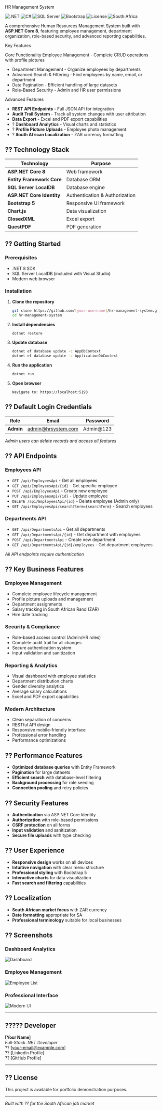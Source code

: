 HR Management System

![.NET](https://img.shields.io/badge/.NET-8.0-purple)
![C#](https://img.shields.io/badge/C%23-12.0-blue)
![SQL Server](https://img.shields.io/badge/SQL%20Server-LocalDB-red)
![Bootstrap](https://img.shields.io/badge/Bootstrap-5.0-purple)
![License](https://img.shields.io/badge/License-Portfolio-green)
![South Africa](https://img.shields.io/badge/Market-South%20Africa-green)

A comprehensive Human Resources Management System built with **ASP.NET Core 8**, featuring employee management, department organization, role-based security, and advanced reporting capabilities.

Key Features

Core Functionality
Employee Management - Complete CRUD operations with profile pictures
- Department Management - Organize employees by departments
- Advanced Search & Filtering - Find employees by name, email, or department
- Data Pagination - Efficient handling of large datasets
- Role-Based Security - Admin and HR user permissions

Advanced Features
-  **REST API Endpoints** - Full JSON API for integration
-  **Audit Trail System** - Track all system changes with user attribution
-  **Data Export** - Excel and PDF export capabilities
- ? **Dashboard Analytics** - Visual charts and statistics
- ? **Profile Picture Uploads** - Employee photo management
- ? **South African Localization** - ZAR currency formatting

## ?? **Technology Stack**

| Technology | Purpose |
|------------|---------|
| **ASP.NET Core 8** | Web framework |
| **Entity Framework Core** | Database ORM |
| **SQL Server LocalDB** | Database engine |
| **ASP.NET Core Identity** | Authentication & Authorization |
| **Bootstrap 5** | Responsive UI framework |
| **Chart.js** | Data visualization |
| **ClosedXML** | Excel export |
| **QuestPDF** | PDF generation |

## ?? **Getting Started**

### **Prerequisites**
- .NET 8 SDK
- SQL Server LocalDB (included with Visual Studio)
- Modern web browser

### **Installation**

1. **Clone the repository**
   ```bash
   git clone https://github.com/[your-username]/hr-management-system.git
   cd hr-management-system
   ```

2. **Install dependencies**
   ```bash
   dotnet restore
   ```

3. **Update database**
   ```bash
   dotnet ef database update -c AppDbContext
   dotnet ef database update -c ApplicationDbContext
   ```

4. **Run the application**
   ```bash
   dotnet run
   ```

5. **Open browser**
   ```
   Navigate to: https://localhost:5193
   ```

## ?? **Default Login Credentials**

| Role | Email | Password |
|------|-------|----------|
| **Admin** | admin@hrsystem.com | Admin@123 |

*Admin users can delete records and access all features*

## ?? **API Endpoints**

### **Employees API**
- `GET /api/EmployeesApi` - Get all employees
- `GET /api/EmployeesApi/{id}` - Get specific employee
- `POST /api/EmployeesApi` - Create new employee
- `PUT /api/EmployeesApi/{id}` - Update employee
- `DELETE /api/EmployeesApi/{id}` - Delete employee (Admin only)
- `GET /api/EmployeesApi/search?term={searchTerm}` - Search employees

### **Departments API**
- `GET /api/DepartmentsApi` - Get all departments
- `GET /api/DepartmentsApi/{id}` - Get department with employees
- `POST /api/DepartmentsApi` - Create new department
- `GET /api/DepartmentsApi/{id}/employees` - Get department employees

*All API endpoints require authentication*

## ?? **Key Business Features**

### **Employee Management**
- Complete employee lifecycle management
- Profile picture uploads and management
- Department assignments
- Salary tracking in South African Rand (ZAR)
- Hire date tracking

### **Security & Compliance**
- Role-based access control (Admin/HR roles)
- Complete audit trail for all changes
- Secure authentication system
- Input validation and sanitization

### **Reporting & Analytics**
- Visual dashboard with employee statistics
- Department distribution charts
- Gender diversity analytics
- Average salary calculations
- Excel and PDF export capabilities

### **Modern Architecture**
- Clean separation of concerns
- RESTful API design
- Responsive mobile-friendly interface
- Professional error handling
- Performance optimizations

## ?? **Performance Features**

- **Optimized database queries** with Entity Framework
- **Pagination** for large datasets
- **Efficient search** with database-level filtering
- **Background processing** for role seeding
- **Connection pooling** and retry policies

## ?? **Security Features**

- **Authentication** via ASP.NET Core Identity
- **Authorization** with role-based permissions
- **CSRF protection** on all forms
- **Input validation** and sanitization
- **Secure file uploads** with type checking

## ?? **User Experience**

- **Responsive design** works on all devices
- **Intuitive navigation** with clear menu structure
- **Professional styling** with Bootstrap 5
- **Interactive charts** for data visualization
- **Fast search and filtering** capabilities

## ?? **Localization**

- **South African market focus** with ZAR currency
- **Date formatting** appropriate for SA
- **Professional terminology** suitable for local businesses

## ?? **Screenshots**

### Dashboard Analytics
![Dashboard](https://via.placeholder.com/800x400/0066cc/ffffff?text=Dashboard+with+Charts+and+Statistics)

### Employee Management
![Employee List](https://via.placeholder.com/800x400/28a745/ffffff?text=Employee+Management+with+Search+and+Filters)

### Professional Interface
![Modern UI](https://via.placeholder.com/800x400/6f42c1/ffffff?text=Modern+Bootstrap+5+Interface)

---

## ????? **Developer**

**[Your Name]**  
*Full-Stack .NET Developer*  
?? [your-email@example.com]  
?? [LinkedIn Profile]  
?? [GitHub Profile]

---

## ?? **License**

This project is available for portfolio demonstration purposes.

---

*Built with ?? for the South African job market*
